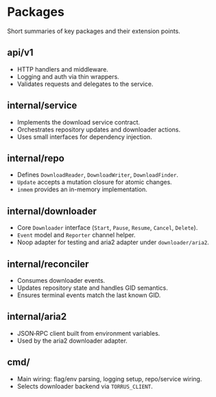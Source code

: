 # Packages

Short summaries of key packages and their extension points.

## api/v1
- HTTP handlers and middleware.
- Logging and auth via thin wrappers.
- Validates requests and delegates to the service.

## internal/service
- Implements the download service contract.
- Orchestrates repository updates and downloader actions.
- Uses small interfaces for dependency injection.

## internal/repo
- Defines `DownloadReader`, `DownloadWriter`, `DownloadFinder`.
- `Update` accepts a mutation closure for atomic changes.
- `inmem` provides an in-memory implementation.

## internal/downloader
- Core `Downloader` interface (`Start`, `Pause`, `Resume`, `Cancel`, `Delete`).
- `Event` model and `Reporter` channel helper.
- Noop adapter for testing and aria2 adapter under `downloader/aria2`.

## internal/reconciler
- Consumes downloader events.
- Updates repository state and handles GID semantics.
- Ensures terminal events match the last known GID.

## internal/aria2
- JSON‑RPC client built from environment variables.
- Used by the aria2 downloader adapter.

## cmd/
- Main wiring: flag/env parsing, logging setup, repo/service wiring.
- Selects downloader backend via `TORRUS_CLIENT`.
